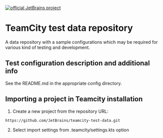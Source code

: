 [![official JetBrains project](https://jb.gg/badges/official-flat-square.svg)](https://github.com/JetBrains#jetbrains-on-github)

# TeamCity test data repository
A data repository with a sample configurations which may be required for various kind of testing and development.
## Test configuration description and additional info
See the README.md in the appropriate config directory.
## Importing a project in Teamcity installation
1. Create a new project from the repository URL:
```
https://github.com/JetBrains/teamcity-test-data.git
```
2. Select import settings from .teamcity/settings.kts option 





